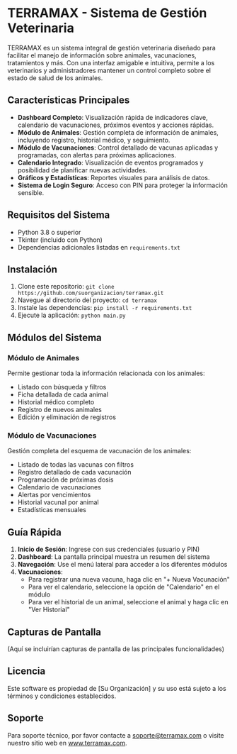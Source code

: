 # TERRAMAX - Sistema de Gestión Veterinaria

TERRAMAX es un sistema integral de gestión veterinaria diseñado para facilitar el manejo de información sobre animales, vacunaciones, tratamientos y más. Con una interfaz amigable e intuitiva, permite a los veterinarios y administradores mantener un control completo sobre el estado de salud de los animales.

## Características Principales

- **Dashboard Completo**: Visualización rápida de indicadores clave, calendario de vacunaciones, próximos eventos y acciones rápidas.
- **Módulo de Animales**: Gestión completa de información de animales, incluyendo registro, historial médico, y seguimiento.
- **Módulo de Vacunaciones**: Control detallado de vacunas aplicadas y programadas, con alertas para próximas aplicaciones.
- **Calendario Integrado**: Visualización de eventos programados y posibilidad de planificar nuevas actividades.
- **Gráficos y Estadísticas**: Reportes visuales para análisis de datos.
- **Sistema de Login Seguro**: Acceso con PIN para proteger la información sensible.

## Requisitos del Sistema

- Python 3.8 o superior
- Tkinter (incluido con Python)
- Dependencias adicionales listadas en `requirements.txt`

## Instalación

1. Clone este repositorio: `git clone https://github.com/suorganizacion/terramax.git`
2. Navegue al directorio del proyecto: `cd terramax`
3. Instale las dependencias: `pip install -r requirements.txt`
4. Ejecute la aplicación: `python main.py`

## Módulos del Sistema

### Módulo de Animales

Permite gestionar toda la información relacionada con los animales:
- Listado con búsqueda y filtros
- Ficha detallada de cada animal
- Historial médico completo
- Registro de nuevos animales
- Edición y eliminación de registros

### Módulo de Vacunaciones

Gestión completa del esquema de vacunación de los animales:
- Listado de todas las vacunas con filtros
- Registro detallado de cada vacunación
- Programación de próximas dosis
- Calendario de vacunaciones
- Alertas por vencimientos
- Historial vacunal por animal
- Estadísticas mensuales

## Guía Rápida

1. **Inicio de Sesión**: Ingrese con sus credenciales (usuario y PIN)
2. **Dashboard**: La pantalla principal muestra un resumen del sistema
3. **Navegación**: Use el menú lateral para acceder a los diferentes módulos
4. **Vacunaciones**: 
   - Para registrar una nueva vacuna, haga clic en "+ Nueva Vacunación"
   - Para ver el calendario, seleccione la opción de "Calendario" en el módulo
   - Para ver el historial de un animal, seleccione el animal y haga clic en "Ver Historial"

## Capturas de Pantalla

(Aquí se incluirían capturas de pantalla de las principales funcionalidades)

## Licencia

Este software es propiedad de [Su Organización] y su uso está sujeto a los términos y condiciones establecidos.

## Soporte

Para soporte técnico, por favor contacte a soporte@terramax.com o visite nuestro sitio web en www.terramax.com. 